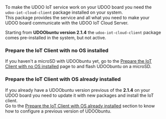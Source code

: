 To make the UDOO IoT service work on your UDOO board you need the `udoo-iot-cloud-client` package installed on your system.  
This package provides the service and all what you need to make your UDOO board communicate with the UDOO IoT Cloud Server.

Starting from **UDOObuntu version 2.1.4** the `udoo-iot-cloud-client` package comes pre-installed in the system, but not active.

### Prepare the IoT Client with no OS installed

If you haven't a microSD with UDOObuntu yet, go to the [Prepare the IoT Client with no OS installed](!Client_Preparation/Prepare_the_IoT_Client_with_no_OS_installed) page to and flash UDOObuntu on a microSD.

### Prepare the IoT Client with OS already installed

If you already have a UDOObuntu version previous of the **2.1.4** on your UDOO board you need to update it with new packages and install the IoT client.  
Go to the [Prepare the IoT Client with OS already installed](!Client_Preparation/Prepare_the_IoT_Client_with_OS_already_installed) section to know how to configure a previous version of UDOObuntu.

